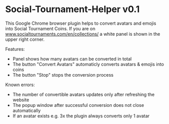 # Social-Tournament-Helper v0.1

This Google Chrome browser plugin helps to convert avatars and emojis into Social Tournament Coins. If you are on www.socialtournaments.com/en/collections/ a white panel is shown in the upper right corner.

Features:

- Panel shows how many avatars can be converted in total
- The button "Convert Avatars" automaticly converts avatars & emojis into coins
- The button "Stop" stops the conversion process

 Known errors:

- The number of convertible avatars updates only after refreshing the website
- The popup window after successful conversion does not close automatically
- If an avatar exists e.g. 3x the plugin always converts only 1 avatar
